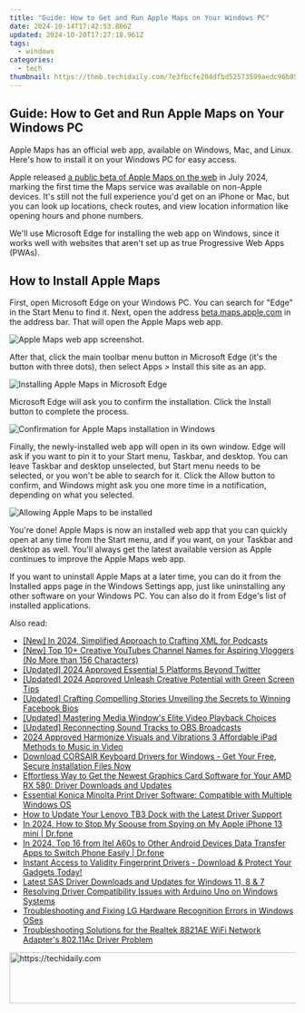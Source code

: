 ```yaml
---
title: "Guide: How to Get and Run Apple Maps on Your Windows PC"
date: 2024-10-14T17:42:53.866Z
updated: 2024-10-20T17:27:18.961Z
tags:
  - windows
categories:
  - tech
thumbnail: https://thmb.techidaily.com/7e3fbcfe204dfbd52573599aedc96b853d77272f3befed715bed50ff29c06e5a.jpg
---
```


## Guide: How to Get and Run Apple Maps on Your Windows PC

Apple Maps has an official web app, available on Windows, Mac, and Linux. Here's how to install it on your Windows PC for easy access.

 Apple released [a public beta of Apple Maps on the web](https://www.apple.com/newsroom/2024/07/apple-maps-on-the-web-launches-in-beta/) in July 2024, marking the first time the Maps service was available on non-Apple devices. It's still not the full experience you'd get on an iPhone or Mac, but you can look up locations, check routes, and view location information like opening hours and phone numbers.

 We'll use Microsoft Edge for installing the web app on Windows, since it works well with websites that aren't set up as true Progressive Web Apps (PWAs).

##  How to Install Apple Maps

 First, open Microsoft Edge on your Windows PC. You can search for "Edge" in the Start Menu to find it. Next, open the address [beta.maps.apple.com](https://beta.maps.apple.com/) in the address bar. That will open the Apple Maps web app.

![Apple Maps web app screenshot.](https://static1.howtogeekimages.com/wordpress/wp-content/uploads/2024/07/clipboard-jul-30-2024-at-12-19-pm.png) 

 After that, click the main toolbar menu button in Microsoft Edge (it's the button with three dots), then select Apps > Install this site as an app.

![Installing Apple Maps in Microsoft Edge](https://static1.howtogeekimages.com/wordpress/wp-content/uploads/2024/07/clipboard-jul-30-2024-at-12-19-pm-2.png) 

 Microsoft Edge will ask you to confirm the installation. Click the Install button to complete the process.

![Confirmation for Apple Maps installation in Windows](https://static1.howtogeekimages.com/wordpress/wp-content/uploads/2024/07/clipboard-jul-30-2024-at-12-23-pm.png) 

 Finally, the newly-installed web app will open in its own window. Edge will ask if you want to pin it to your Start menu, Taskbar, and desktop. You can leave Taskbar and desktop unselected, but Start menu needs to be selected, or you won't be able to search for it. Click the Allow button to confirm, and Windows might ask you one more time in a notification, depending on what you selected.

![Allowing Apple Maps to be installed](https://static1.howtogeekimages.com/wordpress/wp-content/uploads/2024/07/clipboard-jul-30-2024-at-12-23-pm-2.png) 

 You're done! Apple Maps is now an installed web app that you can quickly open at any time from the Start menu, and if you want, on your Taskbar and desktop as well. You'll always get the latest available version as Apple continues to improve the Apple Maps web app.

 If you want to uninstall Apple Maps at a later time, you can do it from the Installed apps page in the Windows Settings app, just like uninstalling any other software on your Windows PC. You can also do it from Edge's list of installed applications.

<ins class="adsbygoogle"
     style="display:block"
     data-ad-format="autorelaxed"
     data-ad-client="ca-pub-7571918770474297"
     data-ad-slot="1223367746"></ins>

<ins class="adsbygoogle"
     style="display:block"
     data-ad-client="ca-pub-7571918770474297"
     data-ad-slot="8358498916"
     data-ad-format="auto"
     data-full-width-responsive="true"></ins>

<span class="atpl-alsoreadstyle">Also read:</span>
<div><ul>
<li><a href="https://fox-access.techidaily.com/new-in-2024-simplified-approach-to-crafting-xml-for-podcasts/"><u>[New] In 2024, Simplified Approach to Crafting XML for Podcasts</u></a></li>
<li><a href="https://youtube-lab.techidaily.com/op-10plus-creative-youtubes-channel-names-for-aspiring-vloggers-no-more-than-156-characters/"><u>[New] Top 10+ Creative YouTubes Channel Names for Aspiring Vloggers (No More than 156 Characters)</u></a></li>
<li><a href="https://twitter-videos.techidaily.com/updated-2024-approved-essential-5-platforms-beyond-twitter/"><u>[Updated] 2024 Approved Essential 5 Platforms Beyond Twitter</u></a></li>
<li><a href="https://fox-links.techidaily.com/updated-2024-approved-unleash-creative-potential-with-green-screen-tips/"><u>[Updated] 2024 Approved Unleash Creative Potential with Green Screen Tips</u></a></li>
<li><a href="https://facebook-clips.techidaily.com/updated-crafting-compelling-stories-unveiling-the-secrets-to-winning-facebook-bios/"><u>[Updated] Crafting Compelling Stories Unveiling the Secrets to Winning Facebook Bios</u></a></li>
<li><a href="https://article-knowledge.techidaily.com/updated-mastering-media-windows-elite-video-playback-choices/"><u>[Updated] Mastering Media Window's Elite Video Playback Choices</u></a></li>
<li><a href="https://remote-screen-capture.techidaily.com/updated-reconnecting-sound-tracks-to-obs-broadcasts/"><u>[Updated] Reconnecting Sound Tracks to OBS Broadcasts</u></a></li>
<li><a href="https://some-knowledge.techidaily.com/2024-approved-harmonize-visuals-and-vibrations-3-affordable-ipad-methods-to-music-in-video/"><u>2024 Approved Harmonize Visuals and Vibrations 3 Affordable iPad Methods to Music in Video</u></a></li>
<li><a href="https://win-dash.techidaily.com/download-corsair-keyboard-drivers-for-windows-get-your-free-secure-installation-files-now/"><u>Download CORSAIR Keyboard Drivers for Windows - Get Your Free, Secure Installation Files Now</u></a></li>
<li><a href="https://win-dash.techidaily.com/effortless-way-to-get-the-newest-graphics-card-software-for-your-amd-rx-580-driver-downloads-and-updates/"><u>Effortless Way to Get the Newest Graphics Card Software for Your AMD RX 580: Driver Downloads and Updates</u></a></li>
<li><a href="https://win-dash.techidaily.com/essential-konica-minolta-print-driver-software-compatible-with-multiple-windows-os/"><u>Essential Konica Minolta Print Driver Software: Compatible with Multiple Windows OS</u></a></li>
<li><a href="https://win-dash.techidaily.com/how-to-update-your-lenovo-tb3-dock-with-the-latest-driver-support/"><u>How to Update Your Lenovo TB3 Dock with the Latest Driver Support</u></a></li>
<li><a href="https://review-topics.techidaily.com/in-2024-how-to-stop-my-spouse-from-spying-on-my-apple-iphone-13-mini-drfone-by-drfone-virtual-ios/"><u>In 2024, How to Stop My Spouse from Spying on My Apple iPhone 13 mini | Dr.fone</u></a></li>
<li><a href="https://android-transfer.techidaily.com/in-2024-top-16-from-itel-a60s-to-other-android-devices-data-transfer-apps-to-switch-phone-easily-drfone-by-drfone-transfer-from-android-transfer-from-android/"><u>In 2024, Top 16 from Itel A60s to Other Android Devices Data Transfer Apps to Switch Phone Easily | Dr.fone</u></a></li>
<li><a href="https://win-dash.techidaily.com/1722968355715-instant-access-to-validity-fingerprint-drivers-download-and-protect-your-gadgets-today/"><u>Instant Access to Validity Fingerprint Drivers - Download & Protect Your Gadgets Today!</u></a></li>
<li><a href="https://win-dash.techidaily.com/latest-sas-driver-downloads-and-updates-for-windows-11-8-and-7/"><u>Latest SAS Driver Downloads and Updates for Windows 11, 8 & 7</u></a></li>
<li><a href="https://win-dash.techidaily.com/resolving-driver-compatibility-issues-with-arduino-uno-on-windows-systems/"><u>Resolving Driver Compatibility Issues with Arduino Uno on Windows Systems</u></a></li>
<li><a href="https://win-dash.techidaily.com/troubleshooting-and-fixing-lg-hardware-recognition-errors-in-windows-oses/"><u>Troubleshooting and Fixing LG Hardware Recognition Errors in Windows OSes</u></a></li>
<li><a href="https://win-dash.techidaily.com/troubleshooting-solutions-for-the-realtek-8821ae-wifi-network-adapters-80211ac-driver-problem/"><u>Troubleshooting Solutions for the Realtek 8821AE WiFi Network Adapter's 802.11Ac Driver Problem</u></a></li>
</ul></div>

<!-- affiliate ads begin -->
<a href="https://appsumo.8odi.net/c/5597632/2094479/7443" target="_top" id="2094479">
  <img src="//a.impactradius-go.com/display-ad/7443-2094479" border="0" alt="https://techidaily.com" width="728" height="90"/>
</a>
<img height="0" width="0" src="https://appsumo.8odi.net/i/5597632/2094479/7443" style="position:absolute;visibility:hidden;" border="0" />
<!-- affiliate ads end -->

